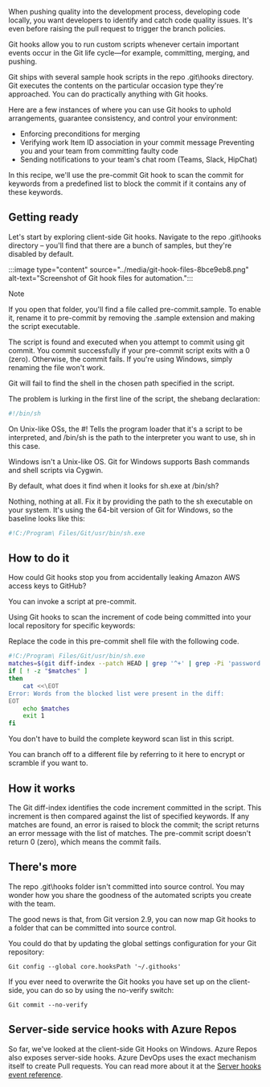 When pushing quality into the development process, developing code locally, you want developers to identify and catch code quality issues. It's even before raising the pull request to trigger the branch policies.

Git hooks allow you to run custom scripts whenever certain important events occur in the Git life cycle—for example, committing, merging, and pushing.

Git ships with several sample hook scripts in the repo .git\\hooks directory. Git executes the contents on the particular occasion type they're approached. You can do practically anything with Git hooks.

Here are a few instances of where you can use Git hooks to uphold arrangements, guarantee consistency, and control your environment:

 -  Enforcing preconditions for merging
 -  Verifying work Item ID association in your commit message Preventing you and your team from committing faulty code
 -  Sending notifications to your team's chat room (Teams, Slack, HipChat)

In this recipe, we'll use the pre-commit Git hook to scan the commit for keywords from a predefined list to block the commit if it contains any of these keywords.

## Getting ready

Let's start by exploring client-side Git hooks. Navigate to the repo .git\\hooks directory – you'll find that there are a bunch of samples, but they're disabled by default.

:::image type="content" source="../media/git-hook-files-8bce9eb8.png" alt-text="Screenshot of Git hook files for automation.":::


> [!NOTE]
> If you open that folder, you'll find a file called pre-commit.sample. To enable it, rename it to pre-commit by removing the .sample extension and making the script executable.

The script is found and executed when you attempt to commit using git commit. You commit successfully if your pre-commit script exits with a 0 (zero). Otherwise, the commit fails. If you're using Windows, simply renaming the file won't work.

Git will fail to find the shell in the chosen path specified in the script.

The problem is lurking in the first line of the script, the shebang declaration:

```Bash
#!/bin/sh
```

On Unix-like OSs, the \#! Tells the program loader that it's a script to be interpreted, and /bin/sh is the path to the interpreter you want to use, sh in this case.

Windows isn't a Unix-like OS. Git for Windows supports Bash commands and shell scripts via Cygwin.

By default, what does it find when it looks for sh.exe at /bin/sh?

Nothing, nothing at all. Fix it by providing the path to the sh executable on your system. It's using the 64-bit version of Git for Windows, so the baseline looks like this:

```Bash
#!C:/Program\ Files/Git/usr/bin/sh.exe
```

## How to do it

How could Git hooks stop you from accidentally leaking Amazon AWS access keys to GitHub?

You can invoke a script at pre-commit.

Using Git hooks to scan the increment of code being committed into your local repository for specific keywords:

Replace the code in this pre-commit shell file with the following code.

```Bash
#!C:/Program\ Files/Git/usr/bin/sh.exe
matches=$(git diff-index --patch HEAD | grep '^+' | grep -Pi 'password|keyword2|keyword3')
if [ ! -z "$matches" ]
then
    cat <<\EOT
Error: Words from the blocked list were present in the diff:
EOT
    echo $matches
    exit 1
fi
```

You don't have to build the complete keyword scan list in this script.

You can branch off to a different file by referring to it here to encrypt or scramble if you want to.

## How it works

The Git diff-index identifies the code increment committed in the script. This increment is then compared against the list of specified keywords. If any matches are found, an error is raised to block the commit; the script returns an error message with the list of matches. The pre-commit script doesn't return 0 (zero), which means the commit fails.

## There's more

The repo .git\\hooks folder isn't committed into source control. You may wonder how you share the goodness of the automated scripts you create with the team.

The good news is that, from Git version 2.9, you can now map Git hooks to a folder that can be committed into source control.

You could do that by updating the global settings configuration for your Git repository:

```Cmd
Git config --global core.hooksPath '~/.githooks'
```

If you ever need to overwrite the Git hooks you have set up on the client-side, you can do so by using the no-verify switch:

```Cmd
Git commit --no-verify
```

## Server-side service hooks with Azure Repos

So far, we've looked at the client-side Git Hooks on Windows. Azure Repos also exposes server-side hooks. Azure DevOps uses the exact mechanism itself to create Pull requests. You can read more about it at the [Server hooks event reference](/azure/devops/service-hooks/events).
